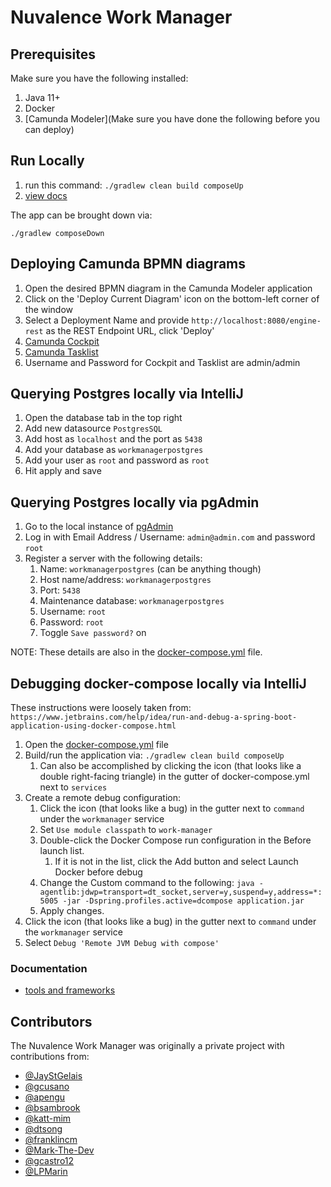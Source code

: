 # Nuvalence Work Manager

## Prerequisites

Make sure you have the following installed:

1. Java 11+
2. Docker
3. [Camunda Modeler](Make sure you have done the following before you can deploy)

## Run Locally
1. run this command: `./gradlew clean build composeUp`
2. [view docs](http://localhost:8080/swagger-ui.html)

The app can be brought down via:

`./gradlew composeDown`

## Deploying Camunda BPMN diagrams
1. Open the desired BPMN diagram in the Camunda Modeler application
2. Click on the 'Deploy Current Diagram' icon on the bottom-left corner of the window
3. Select a Deployment Name and provide `http://localhost:8080/engine-rest` as the REST Endpoint URL, click 'Deploy'
4. [Camunda Cockpit](http://localhost:8080/camunda/app/cockpit/default/)
5. [Camunda Tasklist](http://localhost:8080/camunda/app/tasklist/default/)
6. Username and Password for Cockpit and Tasklist are admin/admin

## Querying Postgres locally via IntelliJ
1. Open the database tab in the top right
2. Add new datasource `PostgresSQL`
3. Add host as `localhost` and the port as `5438`
4. Add your database as `workmanagerpostgres`
5. Add your user as `root` and password as `root`
6. Hit apply and save

## Querying Postgres locally via pgAdmin
1. Go to the local instance of [pgAdmin](http://localhost:5050/)
2. Log in with Email Address / Username: `admin@admin.com` and password `root`
3. Register a server with the following details:
   1. Name: `workmanagerpostgres` (can be anything though)
   2. Host name/address: `workmanagerpostgres`
   3. Port: `5438`
   4. Maintenance database: `workmanagerpostgres`
   5. Username: `root`
   6. Password: `root`
   7. Toggle `Save password?` on

NOTE: These details are also in the [docker-compose.yml](./docker-compose.yml) file.

## Debugging docker-compose locally via IntelliJ

These instructions were loosely taken from:
`https://www.jetbrains.com/help/idea/run-and-debug-a-spring-boot-application-using-docker-compose.html`

1. Open the [docker-compose.yml](./docker-compose.yml) file
2. Build/run the application via: `./gradlew clean build composeUp`
   1. Can also be accomplished by clicking the icon (that looks like a double right-facing triangle) in the gutter of docker-compose.yml next to `services`
3. Create a remote debug configuration:
   1. Click the icon (that looks like a bug) in the gutter next to `command` under the `workmanager` service
   2. Set `Use module classpath` to `work-manager`
   3. Double-click the Docker Compose run configuration in the Before launch list.
      1. If it is not in the list, click the Add button and select Launch Docker before debug
   4. Change the Custom command to the following: `java -agentlib:jdwp=transport=dt_socket,server=y,suspend=y,address=*:5005 -jar -Dspring.profiles.active=dcompose application.jar`
   5. Apply changes.
4. Click the icon (that looks like a bug) in the gutter next to `command` under the `workmanager` service
5. Select `Debug 'Remote JVM Debug with compose'`

### Documentation
- [tools and frameworks](./docs/tools.md)

## Contributors
The Nuvalence Work Manager was originally a private project with contributions from:
- [@JayStGelais](https://github.com/JayStGelais)
- [@gcusano](https://github.com/gcusano)
- [@apengu](https://github.com/apengu)
- [@bsambrook](https://github.com/bsambrook)
- [@katt-mim](https://github.com/katt-mim)
- [@dtsong](https://github.com/dtsong)
- [@franklincm](https://github.com/franklincm)
- [@Mark-The-Dev](https://github.com/Mark-The-Dev)
- [@gcastro12](https://github.com/gcastro12)
- [@LPMarin](https://github.com/LPMarin)
